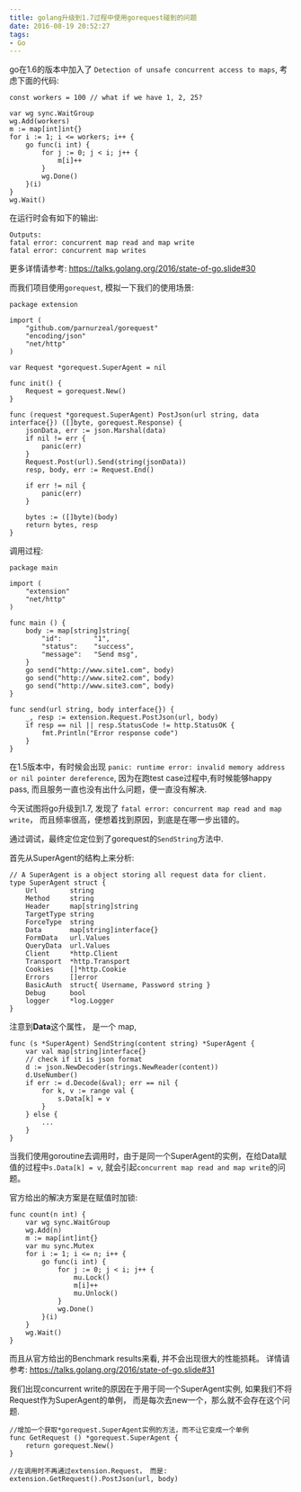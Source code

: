 ```yaml
---
title: golang升级到1.7过程中使用gorequest碰到的问题
date: 2016-08-19 20:52:27
tags:
- Go
---
```


go在1.6的版本中加入了 `Detection of unsafe concurrent access to maps`,
考虑下面的代码:

```golang
const workers = 100 // what if we have 1, 2, 25?

var wg sync.WaitGroup
wg.Add(workers)
m := map[int]int{}
for i := 1; i <= workers; i++ {
    go func(i int) {
        for j := 0; j < i; j++ {
            m[i]++
        }
        wg.Done()
    }(i)
}
wg.Wait()
```

<!-- more -->

在运行时会有如下的输出:

```shell
Outputs:
fatal error: concurrent map read and map write
fatal error: concurrent map writes
```

更多详情请参考:  https://talks.golang.org/2016/state-of-go.slide#30

而我们项目使用`gorequest`, 模拟一下我们的使用场景:

```golang
package extension

import (
    "github.com/parnurzeal/gorequest"
    "encoding/json"
    "net/http"
)

var Request *gorequest.SuperAgent = nil

func init() {
    Request = gorequest.New()
}

func (request *gorequest.SuperAgent) PostJson(url string, data interface{}) ([]byte, gorequest.Response) {
    jsonData, err := json.Marshal(data)
    if nil != err {
        panic(err)
    }
    Request.Post(url).Send(string(jsonData))
    resp, body, err := Request.End()

    if err != nil {
        panic(err)
    }

    bytes := ([]byte)(body)
    return bytes, resp
}

```

调用过程:

```golang
package main

import (
    "extension"
    "net/http"
)

func main () {
    body := map[string]string{
        "id":        "1",
        "status":    "success",
        "message":   "Send msg",
    }
    go send("http://www.site1.com", body)
    go send("http://www.site2.com", body)
    go send("http://www.site3.com", body)
}

func send(url string, body interface{}) {
    _, resp := extension.Request.PostJson(url, body)
    if resp == nil || resp.StatusCode != http.StatusOK {
        fmt.Println("Error response code")
    }
}
```

在1.5版本中，有时候会出现 `panic: runtime error: invalid memory address or nil pointer dereference`, 因为在跑test case过程中,有时候能够happy pass, 而且服务一直也没有出什么问题，便一直没有解决.

今天试图将go升级到1.7, 发现了 `fatal error: concurrent map read and map write`， 而且频率很高，便想着找到原因，到底是在哪一步出错的。

通过调试，最终定位定位到了gorequest的`SendString`方法中.

首先从SuperAgent的结构上来分析:

```golang
// A SuperAgent is a object storing all request data for client.
type SuperAgent struct {
    Url        string
    Method     string
    Header     map[string]string
    TargetType string
    ForceType  string
    Data       map[string]interface{}
    FormData   url.Values
    QueryData  url.Values
    Client     *http.Client
    Transport  *http.Transport
    Cookies    []*http.Cookie
    Errors     []error
    BasicAuth  struct{ Username, Password string }
    Debug      bool
    logger     *log.Logger
}
```

注意到**Data**这个属性， 是一个 map,

```golang
func (s *SuperAgent) SendString(content string) *SuperAgent {
    var val map[string]interface{}
    // check if it is json format
    d := json.NewDecoder(strings.NewReader(content))
    d.UseNumber()
    if err := d.Decode(&val); err == nil {
        for k, v := range val {
            s.Data[k] = v
        }
    } else {
        ...
    }
}
```

当我们使用goroutine去调用时，由于是同一个SuperAgent的实例，在给Data赋值的过程中`s.Data[k] = v`, 就会引起`concurrent map read and map write`的问题。

官方给出的解决方案是在赋值时加锁:

```golang
func count(n int) {
    var wg sync.WaitGroup
    wg.Add(n)
    m := map[int]int{}
    var mu sync.Mutex
    for i := 1; i <= n; i++ {
        go func(i int) {
            for j := 0; j < i; j++ {
                mu.Lock()
                m[i]++
                mu.Unlock()
            }
            wg.Done()
        }(i)
    }
    wg.Wait()
}
```

而且从官方给出的Benchmark results来看, 并不会出现很大的性能损耗。
详情请参考: https://talks.golang.org/2016/state-of-go.slide#31

我们出现concurrent write的原因在于用于同一个SuperAgent实例, 如果我们不将Request作为SuperAgent的单例， 而是每次去new一个，那么就不会存在这个问题.

```golang
//增加一个获取*gorequest.SuperAgent实例的方法，而不让它变成一个单例
func GetRequest () *gorequest.SuperAgent {
    return gorequest.New()
}

//在调用时不再通过extension.Request， 而是:
extension.GetRequest().PostJson(url, body)
```
